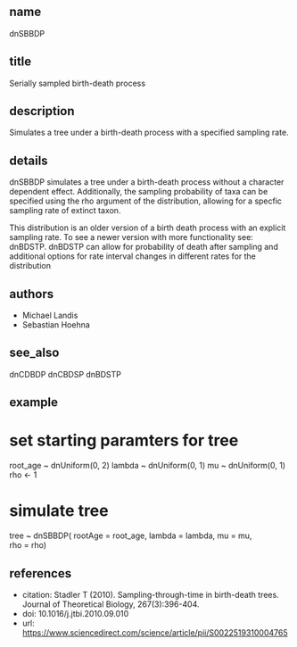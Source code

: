 ## name
dnSBBDP
## title
Serially sampled birth-death process
## description
Simulates a tree under a birth-death process with a specified sampling rate.
## details
dnSBBDP simulates a tree under a birth-death process without a character dependent effect.
Additionally, the sampling probability of taxa can be specified using the rho argument of the 
distribution, allowing for a specfic sampling rate of extinct taxon.

This distribution is an older version of a birth death process with an explicit sampling rate.
To see a newer version with more functionality see: dnBDSTP. dnBDSTP can allow for probability
of death after sampling and additional options for rate interval changes in different rates for the
distribution
## authors
- Michael Landis
- Sebastian Hoehna
## see_also
dnCDBDP
dnCBDSP
dnBDSTP
## example
# set starting paramters for tree
root_age ~ dnUniform(0, 2)
lambda ~ dnUniform(0, 1)
mu ~ dnUniform(0, 1)
rho <- 1
# simulate tree
tree ~ dnSBBDP( rootAge       = root_age,
                lambda        = lambda,
                mu            = mu,           
                rho           = rho)
## references
- citation: Stadler T (2010). Sampling-through-time in birth-death trees. Journal of Theoretical Biology, 267(3):396-404. 
- doi: 10.1016/j.jtbi.2010.09.010
- url: https://www.sciencedirect.com/science/article/pii/S0022519310004765
